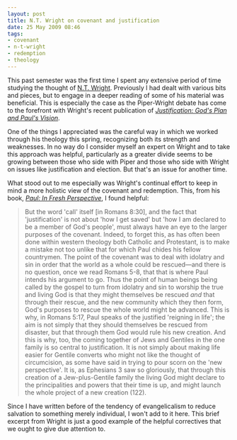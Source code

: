 ```yaml
---
layout: post
title: N.T. Wright on covenant and justification
date: 25 May 2009 08:46
tags:
- covenant
- n-t-wright
- redemption
- theology
---
```

This past semester was the first time I spent any extensive period of time studying the thought of <a href="http://en.wikipedia.org/wiki/Tom_Wright_%28theologian%29">N.T. Wright</a>.  Previously I had dealt with various bits and pieces, but to engage in a deeper reading of some of his material was beneficial.  This is especially the case as the Piper-Wright debate has come to the forefront with Wright's recent publication of <a href="http://www.amazon.com/Justification-Gods-Plan-Pauls-Vision/dp/0830838635"><span style="font-style: italic;">Justification: God's Plan and Paul's Vision</span></a>.

One of the things I appreciated was the careful way in which we worked through his theology this spring, recognizing both its strength and weaknesses.  In no way do I consider myself an expert on Wright and to take this approach was helpful, particularly as a greater divide seems to be growing between those who side with Piper and those who side with Wright on issues like justification and election.  But that's an issue for another time.

What stood out to me especially was Wright's continual effort to keep in mind a more holistic view of the covenant and redemption.  This, from his book, <a href="http://www.amazon.com/Paul-Perspective-N-T-Wright/dp/0800663578/ref=pd_bxgy_b_img_c"><span style="font-style: italic;">Paul: In Fresh Perspective</span></a>, I found helpful:

<blockquote>
But the word 'call' itself [in Romans 8:30], and the fact that 'justification' is not about 'how I get saved' but 'how I am declared to be a member of God's people', must always have an eye to the larger purposes of the covenant.  Indeed, to forget this, as has often been done within western theology both Catholic and Protestant, is to make a mistake not too unlike that for which Paul chides his fellow countrymen.  The point of the covenant was to deal with idolatry and sin in order that the world as a whole could be rescued&mdash;and there is no question, once we read Romans 5-8, that that is where Paul intends his argument to go.  Thus the point of human beings being called by the gospel to turn from idolatry and sin to worship the true and living God is  that they might themselves be rescued <span style="font-style: italic;">and</span> that through their rescue, and the new community which they then form, God's purposes to rescue the whole world might be advanced.  This is why, in Romans 5:17, Paul speaks of the justified 'reigning in life'; the aim is not simply that they should themselves be rescued from disaster, but that through them God would rule his new creation.  And this is why, too, the coming together of Jews and Gentiles in the one family is so central to justification.  It is not simply about making life easier for Gentile converts who might not like the thought of circumcision, as some have said in trying to pour scorn on the 'new perspective'.  It is, as Ephesians 3 saw so gloriously, that through this creation of a Jew-plus-Gentile family the living God might declare to the principalities and powers that their time is up, and might launch the whole project of a new creation (122).
</blockquote>

Since I have written before of the tendency of evangelicalism to reduce salvation to something merely individual, I won't add to it here.  This brief excerpt from Wright is just a good example of the helpful correctives that we ought to give due attention to.
